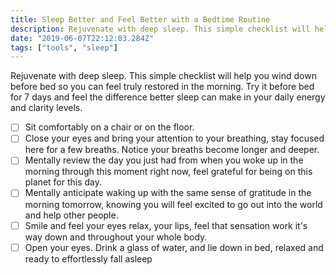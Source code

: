 ```yaml
---
title: Sleep Better and Feel Better with a Bedtime Routine
description: Rejuvenate with deep sleep. This simple checklist will help you wind down before bed so you can feel truly restored in the morning
date: "2019-06-07T22:12:03.284Z"
tags: ["tools", "sleep"]
---
```


Rejuvenate with deep sleep. This simple checklist will help you wind down before bed so you can feel truly restored in the morning. Try it before bed for 7 days and feel the difference better sleep can make in your daily energy and clarity levels.

- [ ] Sit comfortably on a chair or on the floor.
- [ ] Close your eyes and bring your attention to your breathing, stay focused here for a few breaths. Notice your breaths become longer and deeper.
- [ ] Mentally review the day you just had from when you woke up in the morning through this moment right now, feel grateful for being on this planet for this day.
- [ ] Mentally anticipate waking up with the same sense of gratitude in the morning tomorrow, knowing you will feel excited to go out into the world and help other people.
- [ ] Smile and feel your eyes relax, your lips, feel that sensation work it's way down and throughout your whole body.
- [ ] Open your eyes. Drink a glass of water, and lie down in bed, relaxed and ready to effortlessly fall asleep